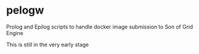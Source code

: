 # pelogw
Prolog and Epilog scripts to handle docker image submission to Son of Grid Engine

This is still in the very early stage
